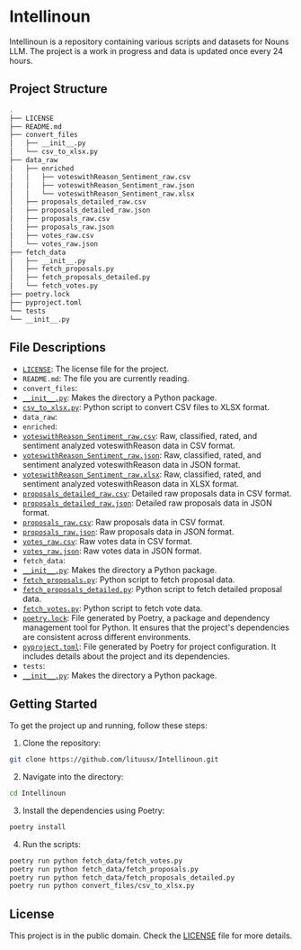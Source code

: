 # Intellinoun

Intellinoun is a repository containing various scripts and datasets for Nouns LLM. The project is a work in progress and data is updated once every 24 hours.

## Project Structure

```bash
.
├── LICENSE
├── README.md
├── convert_files
│   ├── __init__.py
│   └── csv_to_xlsx.py
├── data_raw
│   ├── enriched
│   │   ├── voteswithReason_Sentiment_raw.csv
│   │   ├── voteswithReason_Sentiment_raw.json
│   │   └── voteswithReason_Sentiment_raw.xlsx
│   ├── proposals_detailed_raw.csv
│   ├── proposals_detailed_raw.json
│   ├── proposals_raw.csv
│   ├── proposals_raw.json
│   ├── votes_raw.csv
│   └── votes_raw.json
├── fetch_data
│   ├── __init__.py
│   ├── fetch_proposals.py
│   ├── fetch_proposals_detailed.py
│   └── fetch_votes.py
├── poetry.lock
├── pyproject.toml
└── tests
└── __init__.py
```

## File Descriptions

- [`LICENSE`](./LICENSE): The license file for the project.
- `README.md`: The file you are currently reading.
- `convert_files`:
- [`__init__.py`](./convert_files/__init__.py): Makes the directory a Python package.
- [`csv_to_xlsx.py`](./convert_files/csv_to_xlsx.py): Python script to convert CSV files to XLSX format.
- `data_raw`:
- `enriched`:
- [`voteswithReason_Sentiment_raw.csv`](./data_raw/enriched/voteswithReason_Sentiment_raw.csv): Raw, classified, rated, and sentiment analyzed voteswithReason data in CSV format.
- [`voteswithReason_Sentiment_raw.json`](./data_raw/enriched/voteswithReason_Sentiment_raw.json): Raw, classified, rated, and sentiment analyzed voteswithReason data in JSON format.
- [`voteswithReason_Sentiment_raw.xlsx`](./data_raw/enriched/voteswithReason_Sentiment_raw.xlsx): Raw, classified, rated, and sentiment analyzed voteswithReason data in XLSX format.
- [`proposals_detailed_raw.csv`](./data_raw/proposals_detailed_raw.csv): Detailed raw proposals data in CSV format.
- [`proposals_detailed_raw.json`](./data_raw/proposals_detailed_raw.json): Detailed raw proposals data in JSON format.
- [`proposals_raw.csv`](./data_raw/proposals_raw.csv): Raw proposals data in CSV format.
- [`proposals_raw.json`](./data_raw/proposals_raw.json): Raw proposals data in JSON format.
- [`votes_raw.csv`](./data_raw/votes_raw.csv): Raw votes data in CSV format.
- [`votes_raw.json`](./data_raw/votes_raw.json): Raw votes data in JSON format.
- `fetch_data`:
- [`__init__.py`](./fetch_data/__init__.py): Makes the directory a Python package.
- [`fetch_proposals.py`](./fetch_data/fetch_proposals.py): Python script to fetch proposal data.
- [`fetch_proposals_detailed.py`](./fetch_data/fetch_proposals_detailed.py): Python script to fetch detailed proposal data.
- [`fetch_votes.py`](./fetch_data/fetch_votes.py): Python script to fetch vote data.
- [`poetry.lock`](./poetry.lock): File generated by Poetry, a package and dependency management tool for Python. It ensures that the project's dependencies are consistent across different environments.
- [`pyproject.toml`](./pyproject.toml): File generated by Poetry for project configuration. It includes details about the project and its dependencies.
- `tests`:
- [`__init__.py`](./tests/__init__.py): Makes the directory a Python package.

## Getting Started

To get the project up and running, follow these steps:

1. Clone the repository:

```bash
git clone https://github.com/lituusx/Intellinoun.git
```

2. Navigate into the directory:

```bash
cd Intellinoun
```

3. Install the dependencies using Poetry:

```bash
poetry install
```

4. Run the scripts:

```bash
poetry run python fetch_data/fetch_votes.py
poetry run python fetch_data/fetch_proposals.py
poetry run python fetch_data/fetch_proposals_detailed.py
poetry run python convert_files/csv_to_xlsx.py
```

## License

This project is in the public domain. Check the [LICENSE](./LICENSE) file for more details.